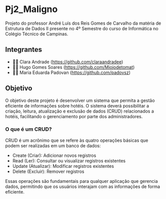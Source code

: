 # Pj2_Maligno
Projeto do professor André Luís dos Reis Gomes de Carvalho da matéria de Estrutura de Dados II presente no 4º Semestre do curso de Informática no Colégio Técnico de Campinas.

## Integrantes
- 👩‍💻 Clara Andrade (https://github.com/claraandradee)
- 🧑‍💻 Hugo Gomes Soares (https://github.com/Miojodetomat)
- 👩‍💻 Maria Eduarda Padovan (https://github.com/padovsz)

## Objetivo
O objetivo deste projeto é desenvolver um sistema que permita a gestão eficiente de informações sobre hotéis. O sistema deverá possibilitar a criação, leitura, atualização e exclusão de dados (CRUD) relacionados a hotéis, facilitando o gerenciamento por parte dos administradores.

### O que é um CRUD?
CRUD é um acrônimo que se refere às quatro operações básicas que podem ser realizadas em um banco de dados:

- Create (Criar): Adicionar novos registros
- Read (Ler): Consultar ou visualizar registros existentes
- Update (Atualizar): Modificar registros existentes
- Delete (Excluir): Remover registros
  
Essas operações são fundamentais para qualquer aplicação que gerencia dados, permitindo que os usuários interajam com as informações de forma eficiente.

